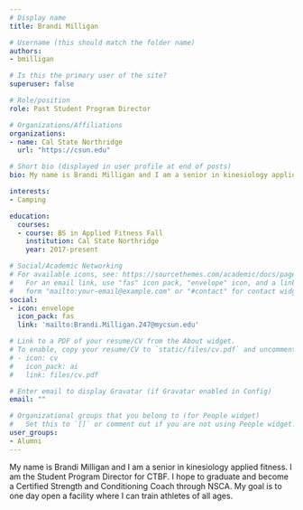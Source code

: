 ```yaml
---
# Display name
title: Brandi Milligan

# Username (this should match the folder name)
authors:
- bmilligan

# Is this the primary user of the site?
superuser: false

# Role/position
role: Past Student Program Director

# Organizations/Affiliations
organizations:
- name: Cal State Northridge
  url: "https://csun.edu"

# Short bio (displayed in user profile at end of posts)
bio: My name is Brandi Milligan and I am a senior in kinesiology applied fitness.

interests:
- Camping

education:
  courses:
  - course: BS in Applied Fitness Fall
    institution: Cal State Northridge
    year: 2017-present

# Social/Academic Networking
# For available icons, see: https://sourcethemes.com/academic/docs/page-builder/#icons
#   For an email link, use "fas" icon pack, "envelope" icon, and a link in the
#   form "mailto:your-email@example.com" or "#contact" for contact widget.
social:
- icon: envelope
  icon_pack: fas
  link: 'mailto:Brandi.Milligan.247@mycsun.edu'

# Link to a PDF of your resume/CV from the About widget.
# To enable, copy your resume/CV to `static/files/cv.pdf` and uncomment the lines below.
# - icon: cv
#   icon_pack: ai
#   link: files/cv.pdf

# Enter email to display Gravatar (if Gravatar enabled in Config)
email: ""

# Organizational groups that you belong to (for People widget)
#   Set this to `[]` or comment out if you are not using People widget.
user_groups:
- Alumni
---
```


My name is Brandi Milligan and I am a senior in kinesiology applied fitness. I am the Student Program Director for CTBF. I hope to graduate and become a Certified Strength and Conditioning Coach through NSCA. My goal is to one day open a facility where I can train athletes of all ages.  